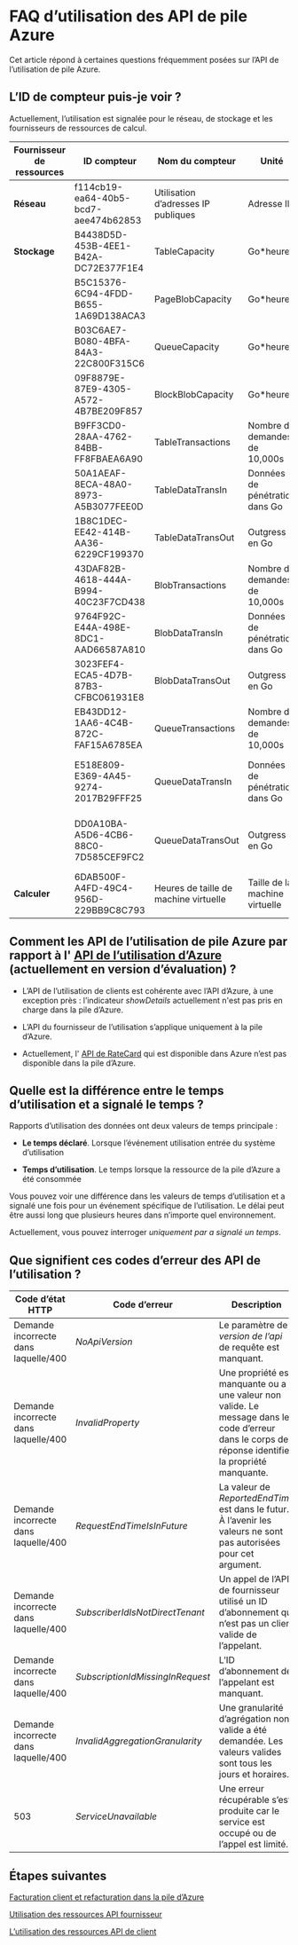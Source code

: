 <properties
    pageTitle="Questions fréquentes relatives à l’utilisation de | Microsoft Azure"
    description="Liste des compteurs de la pile d’Azure, comparaison avec les API d’utilisation Azure, utilisation et temps signalé, codes d’erreur."
    services="azure-stack"
    documentationCenter=""
    authors="AlfredoPizzirani"
    manager="byronr"
    editor=""/>

<tags
    ms.service="azure-stack"
    ms.workload="na"
    ms.tgt_pltfrm="na"
    ms.devlang="na"
    ms.topic="article"
    ms.date="10/18/2016"
    ms.author="alfredop"/>

# <a name="azure-stack-usage-api-faqs"></a>FAQ d’utilisation des API de pile Azure
Cet article répond à certaines questions fréquemment posées sur l’API de l’utilisation de pile Azure.

## <a name="what-meter-ids-can-i-see"></a>L’ID de compteur puis-je voir ?

Actuellement, l’utilisation est signalée pour le réseau, de stockage et les fournisseurs de ressources de calcul.

| **Fournisseur de ressources** | **ID compteur** |**Nom du compteur** | **Unité** | **Infos supplémentaires** |
| --------------------------- | --------------------------------------- | -------------------------- | ---------------------------- | ----------------------------------------- |
| **Réseau** | f114cb19-ea64-40b5-bcd7-aee474b62853 | Utilisation d’adresses IP publiques | Adresse IP |                    
| **Stockage**  | B4438D5D-453B-4EE1-B42A-DC72E377F1E4 | TableCapacity | Go\*heures | Capacité totale consommée par les tables |
|              | B5C15376-6C94-4FDD-B655-1A69D138ACA3 | PageBlobCapacity | Go\*heures | Capacité totale consommée par les objets BLOB de page |
|              | B03C6AE7-B080-4BFA-84A3-22C800F315C6 | QueueCapacity  | Go\*heures  | Capacité totale consommée par la file d’attente |
| | 09F8879E-87E9-4305-A572-4B7BE209F857 | BlockBlobCapacity | Go\*heures  | Capacité totale consommée par les objets BLOB de bloc |
| | B9FF3CD0-28AA-4762-84BB-FF8FBAEA6A90 | TableTransactions  | Nombre de demandes de 10,000s   | Demandes de service de table (dans 10,000s) |
| | 50A1AEAF-8ECA-48A0-8973-A5B3077FEE0D | TableDataTransIn | Données de pénétration dans Go | Entrée de données de service de table en Go |
| | 1B8C1DEC-EE42-414B-AA36-6229CF199370 | TableDataTransOut | Outgress en Go | Sortie de données de service de table en Go |
| | 43DAF82B-4618-444A-B994-40C23F7CD438 | BlobTransactions | Nombre de demandes de 10,000s | Demandes de service d’objet BLOB (dans 10,000s) |
| | 9764F92C-E44A-498E-8DC1-AAD66587A810   | BlobDataTransIn    | Données de pénétration dans Go          | Entrée de données de service de BLOB dans Go 
| | 3023FEF4-ECA5-4D7B-87B3-CFBC061931E8   | BlobDataTransOut   | Outgress en Go              | Sortie de données BLOB service dans Go 
| | EB43DD12-1AA6-4C4B-872C-FAF15A6785EA   | QueueTransactions  | Nombre de demandes de 10,000s   | File d’attente des demandes de service (dans 10,000s) 
| | E518E809-E369-4A45-9274-2017B29FFF25   | QueueDataTransIn          | Données de pénétration dans Go         | Entrée de données de service de file d’attente dans Go 
| | DD0A10BA-A5D6-4CB6-88C0-7D585CEF9FC2   | QueueDataTransOut         | Outgress en Go  | Sortie de données de service de file d’attente dans Go 
| **Calculer** | 6DAB500F-A4FD-49C4-956D-229BB9C8C793 | Heures de taille de machine virtuelle | Taille de la machine virtuelle |



## <a name="how-do-the-azure-stack-usage-apis-compare-to-the-azure-usage-apihttpsmsdnmicrosoftcomlibraryazure1ea5b323-54bb-423d-916f-190de96c6a3c-currently-in-public-preview"></a>Comment les API de l’utilisation de pile Azure par rapport à l' [API de l’utilisation d’Azure](https://msdn.microsoft.com/library/azure/1ea5b323-54bb-423d-916f-190de96c6a3c) (actuellement en version d’évaluation) ?

-   L’API de l’utilisation de clients est cohérente avec l’API d’Azure, à une exception près : l’indicateur *showDetails* actuellement n'est pas pris en charge dans la pile d’Azure.

-   L’API du fournisseur de l’utilisation s’applique uniquement à la pile d’Azure.

-   Actuellement, l' [API de RateCard](https://msdn.microsoft.com/en-us/library/azure/mt219004.aspx) qui est disponible dans Azure n’est pas disponible dans la pile d’Azure.

## <a name="what-is-the-difference-between-usage-time-and-reported-time"></a>Quelle est la différence entre le temps d’utilisation et a signalé le temps ?

Rapports d’utilisation des données ont deux valeurs de temps principale :

-   **Le temps déclaré**. Lorsque l’événement utilisation entrée du système d’utilisation

-   **Temps d’utilisation**. Le temps lorsque la ressource de la pile d’Azure a été consommée

Vous pouvez voir une différence dans les valeurs de temps d’utilisation et a signalé une fois pour un événement spécifique de l’utilisation. Le délai peut être aussi long que plusieurs heures dans n’importe quel environnement.

Actuellement, vous pouvez interroger *uniquement par a signalé un temps*.

## <a name="what-do-these-usage-api-error-codes-mean"></a>Que signifient ces codes d’erreur des API de l’utilisation ?

| **Code d’état HTTP** | **Code d’erreur** | **Description** |
| ---------------------- | ------------------------------------------------------------------ | ------------------------------------------------------------------------------------------------------------------------------------ |
| Demande incorrecte dans laquelle/400        | *NoApiVersion*     | Le paramètre de *version de l’api* de requête est manquant.
| Demande incorrecte dans laquelle/400        | *InvalidProperty*  | Une propriété est manquante ou a une valeur non valide. Le message dans le code d’erreur dans le corps de réponse identifie la propriété manquante.
| Demande incorrecte dans laquelle/400        | *RequestEndTimeIsInFuture*  | La valeur de *ReportedEndTime* est dans le futur. À l’avenir les valeurs ne sont pas autorisées pour cet argument.
| Demande incorrecte dans laquelle/400        | *SubscriberIdIsNotDirectTenant*    | Un appel de l’API de fournisseur utilisé un ID d’abonnement qui n’est pas un client valide de l’appelant.
| Demande incorrecte dans laquelle/400        | *SubscriptionIdMissingInRequest*   | L’ID d’abonnement de l’appelant est manquant.
| Demande incorrecte dans laquelle/400        | *InvalidAggregationGranularity*   | Une granularité d’agrégation non valide a été demandée. Les valeurs valides sont tous les jours et horaires.
| 503                    | *ServiceUnavailable*   | Une erreur récupérable s’est produite car le service est occupé ou de l’appel est limité. |

## <a name="next-steps"></a>Étapes suivantes
[Facturation client et refacturation dans la pile d’Azure](azure-stack-billing-and-chargeback.md)

[Utilisation des ressources API fournisseur](azure-stack-provider-resource-api.md)

[L’utilisation des ressources API de client](azure-stack-tenant-resource-usage-api.md)
